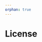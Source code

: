 ```yaml
---
orphan: true
---
```


# License

```{include} ../LICENSE

```
                                                                                    